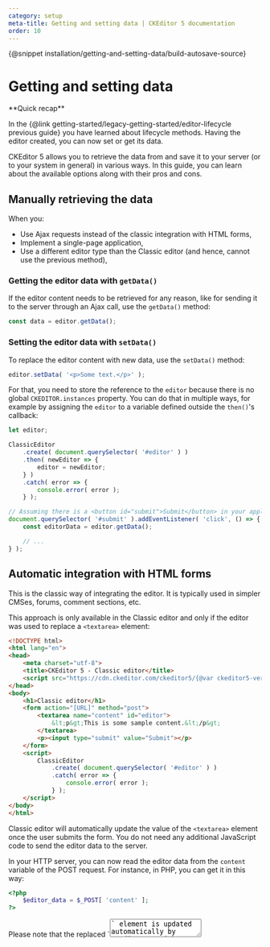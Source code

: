 ```yaml
---
category: setup
meta-title: Getting and setting data | CKEditor 5 documentation
order: 10
---
```


{@snippet installation/getting-and-setting-data/build-autosave-source}

# Getting and setting data

<info-box hint>
**Quick recap**

In the {@link getting-started/legacy-getting-started/editor-lifecycle previous guide} you have learned about lifecycle methods. Having the editor created, you can now set or get its data.
</info-box>

CKEditor 5 allows you to retrieve the data from and save it to your server (or to your system in general) in various ways. In this guide, you can learn about the available options along with their pros and cons.

## Manually retrieving the data

When you:

* Use Ajax requests instead of the classic integration with HTML forms,
* Implement a single-page application,
* Use a different editor type than the Classic editor (and hence, cannot use the previous method),

### Getting the editor data with `getData()`

If the editor content needs to be retrieved for any reason, like for sending it to the server through an Ajax call, use the `getData()` method:

```js
const data = editor.getData();
```
<!-- You can retrieve the data from the editor by using the {@link module:editor-classic/classiceditor~ClassicEditor#getData `editor.getData()`} method. -->

### Setting the editor data with `setData()`

To replace the editor content with new data, use the `setData()` method:

```js
editor.setData( '<p>Some text.</p>' );
```

For that, you need to store the reference to the `editor` because there is no global `CKEDITOR.instances` property. You can do that in multiple ways, for example by assigning the `editor` to a variable defined outside the `then()`'s callback:

```js
let editor;

ClassicEditor
	.create( document.querySelector( '#editor' ) )
	.then( newEditor => {
		editor = newEditor;
	} )
	.catch( error => {
		console.error( error );
	} );

// Assuming there is a <button id="submit">Submit</button> in your application.
document.querySelector( '#submit' ).addEventListener( 'click', () => {
	const editorData = editor.getData();

	// ...
} );
```

## Automatic integration with HTML forms

This is the classic way of integrating the editor. It is typically used in simpler CMSes, forums, comment sections, etc.

This approach is only available in the Classic editor and only if the editor was used to replace a `<textarea>` element:

```html
<!DOCTYPE html>
<html lang="en">
<head>
	<meta charset="utf-8">
	<title>CKEditor 5 - Classic editor</title>
	<script src="https://cdn.ckeditor.com/ckeditor5/{@var ckeditor5-version}/classic/ckeditor.js"></script>
</head>
<body>
	<h1>Classic editor</h1>
	<form action="[URL]" method="post">
		<textarea name="content" id="editor">
			&lt;p&gt;This is some sample content.&lt;/p&gt;
		</textarea>
		<p><input type="submit" value="Submit"></p>
	</form>
	<script>
		ClassicEditor
			.create( document.querySelector( '#editor' ) )
			.catch( error => {
				console.error( error );
			} );
	</script>
</body>
</html>
```

Classic editor will automatically update the value of the `<textarea>` element once the user submits the form. You do not need any additional JavaScript code to send the editor data to the server.

In your HTTP server, you can now read the editor data from the `content` variable of the POST request. For instance, in PHP, you can get it in this way:

```php
<?php
    $editor_data = $_POST[ 'content' ];
?>
```

<info-box>
Please note that the replaced `<textarea>` element is updated automatically by CKEditor straight before the submission. If you need to access the `<textarea>` value programmatically with JavaScript (e.g. in the `onsubmit` handler to validate the entered data), there is a chance that the `<textarea>` element would still store the original data. In order to update the value of the replaced `<textarea>`, use the {@link module:editor-classic/classiceditor~ClassicEditor#updateSourceElement `editor.updateSourceElement()`} method.

If you need to get the actual data from CKEditor at any moment using JavaScript, use the {@link module:editor-classic/classiceditor~ClassicEditor#getData `editor.getData()`} method as described in the next section.
</info-box>

When you print the data from the database to a `<textarea>` element in an HTML page, you need to encode it correctly. For instance, if you use PHP then a minimal solution would look like this:

```php
<?php
	$data = str_replace( '&', '&amp;', $data );
?>

<textarea name="content" id="editor"><?= $data ?></textarea>
```

Thanks to that, the `<textarea>` will be printed out like this:

```html
&lt;textarea>&lt;p>This is some sample content.&lt;/p>&lt;/textarea>
```

Instead of being printed like this:

```html
<textarea><p>This is some sample content.</p></textarea>
```

While simple content like that mentioned above does not itself require to be encoded, encoding the data will prevent losing text like "&lt;" or "&lt;img&gt;".

## Updating the source element

If the source element is not `<textarea>`, CKEditor 5 clears its content after the editor is destroyed. However, if you would like to enable updating the source element with the output coming from the data pipeline, you can use the {@link module:core/editor/editorconfig~EditorConfig#updateSourceElementOnDestroy `updateSourceElementOnDestroy`} configuration option.

```js
ClassicEditor.create( document.querySelector( '#editor' ), {
    // ...
    updateSourceElementOnDestroy: true
} );
```

<info-box warning>
Enabling the `updateSourceElementOnDestroy` option in your configuration might have some security implications, depending on the plugins you use. While the editing view is secured, there might be some unsafe content in the data output, so enable this option only if you know what you are doing. Be especially careful when using the Markdown, General HTML Support, and HTML embed features.
</info-box>

## Autosave feature

The {@link module:autosave/autosave~Autosave} feature allows you to automatically save the data (e.g. send it to the server) when needed. This can happen, for example, when the user changes the content.

Please refer to the {@link features/autosave Autosave} guide for details.

## Handling users exiting the page

An additional concern when integrating the editor into your website is that the user may mistakenly leave before saving the data. This problem is automatically handled by the {@link features/autosave autosave feature}, but if you do not use it and instead choose different integration methods, you should consider handling these two scenarios:

* The user leaves the page before saving the data (e.g. mistakenly closes a tab or clicks some link).
* The user saved the data, but there are some pending actions like an image upload.

To handle the former situation you can listen to the native [`window#beforeunload`](https://developer.mozilla.org/en-US/docs/Web/Events/beforeunload) event. The latter situation can be handled by using the CKEditor%nbsp;5 {@link module:core/pendingactions~PendingActions} plugin.

### Demo

The example below shows how all these mechanisms can be used together to enable or disable a "Save" button and block the user from leaving the page without saving the data.
<!-- Not sure how to handle that info
<info-box>
	The {@link module:core/pendingactions~PendingActions} plugin is unavailable in any of the builds by default so you need to install it.
</info-box>
-->

```js
// Note: We need to build the editor from source.
// We cannot use existing builds in this case.
import { ClassicEditor, PendingActions } from 'ckeditor5';

let isDirty = false;

ClassicEditor
	.create( document.querySelector( '#editor' ), {
		plugins: [
			PendingActions,

			// ... other plugins
		]
	} )
	.then( editor => {
		window.editor = editor;

		handleStatusChanges( editor );
		handleSaveButton( editor );
		handleBeforeunload( editor );
	} )
	.catch( err => {
		console.error( err.stack );
	} );

// Handle clicking the "Save" button by sending the data to a
// fake HTTP server (emulated here with setTimeout()).
function handleSaveButton( editor ) {
	const saveButton = document.querySelector( '#save' );
	const pendingActions = editor.plugins.get( 'PendingActions' );

	saveButton.addEventListener( 'click', evt => {
		const data = editor.getData();

		// Register the action of saving the data as a "pending action".
		// All asynchronous actions related to the editor are tracked like this,
		// so later on you only need to check `pendingActions.hasAny` to check
		// whether the editor is busy or not.
		const action = pendingActions.add( 'Saving changes' );

		evt.preventDefault();

		// Save the data to a fake HTTP server.
		setTimeout( () => {
			pendingActions.remove( action );

			// Reset isDirty only if the data did not change in the meantime.
			if ( data == editor.getData() ) {
				isDirty = false;
			}

			updateStatus( editor );
		}, HTTP_SERVER_LAG );
	} );
}

// Listen to new changes (to enable the "Save" button) and to
// pending actions (to show the spinner animation when the editor is busy).
function handleStatusChanges( editor ) {
	editor.plugins.get( 'PendingActions' ).on( 'change:hasAny', () => updateStatus( editor ) );

	editor.model.document.on( 'change:data', () => {
		isDirty = true;

		updateStatus( editor );
	} );
}

// If the user tries to leave the page before the data is saved, ask
// them whether they are sure they want to proceed.
function handleBeforeunload( editor ) {
	const pendingActions = editor.plugins.get( 'PendingActions' );

	window.addEventListener( 'beforeunload', evt => {
		if ( pendingActions.hasAny ) {
			evt.preventDefault();
		}
	} );
}

function updateStatus( editor ) {
	const saveButton = document.querySelector( '#save' );

	// Disables the "Save" button when the data on the server is up to date.
	if ( isDirty ) {
		saveButton.classList.add( 'active' );
	} else {
		saveButton.classList.remove( 'active' );
	}

	// Shows the spinner animation.
	if ( editor.plugins.get( 'PendingActions' ).hasAny ) {
		saveButton.classList.add( 'saving' );
	} else {
		saveButton.classList.remove( 'saving' );
	}
}
```

How to understand this demo:

* The button changes to "Saving..." when the data is being sent to the server or there are any other pending actions (e.g. an image being uploaded).
* You will be asked whether you want to leave the page if an image is being uploaded or the data has not been saved successfully yet. You can test that by dropping a big image into the editor or changing the "HTTP server lag" to a high value (e.g. 9000ms) and clicking the "Save" button. These actions will make the editor "busy" for a longer time &ndash; try leaving the page then.

{@snippet installation/getting-and-setting-data/manualsave}

<info-box hint>
**What's next**

Having read this guide, you know how to communicate with the editor, but remember that CKEditor 5 offers a rich API to interact with it. Check out the {@link getting-started/legacy-getting-started/api-and-events API and events guide} for more.

</info-box>
